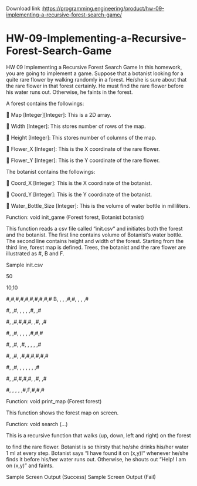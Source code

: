 Download link :https://programming.engineering/product/hw-09-implementing-a-recursive-forest-search-game/

# HW-09-Implementing-a-Recursive-Forest-Search-Game
HW 09 Implementing a Recursive Forest Search Game
In this homework, you are going to implement a game. Suppose that a botanist looking for a quite rare flower by walking randomly in a forest. He/she is sure about that the rare flower in that forest certainly. He must find the rare flower before his water runs out. Otherwise, he faints in the forest.

A forest contains the followings:

 Map [Integer][Integer]: This is a 2D array.

 Width [Integer]: This stores number of rows of the map.

 Height [Integer]: This stores number of columns of the map.

 Flower_X [Integer]: This is the X coordinate of the rare flower.

 Flower_Y [Integer]: This is the Y coordinate of the rare flower.

The botanist contains the followings:

 Coord_X [Integer]: This is the X coordinate of the botanist.

 Coord_Y [Integer]: This is the Y coordinate of the botanist.

 Water_Bottle_Size [Integer]: This is the volume of water bottle in milliliters.

Function: void init_game (Forest forest, Botanist botanist)

This function reads a csv file called “init.csv“ and initiates both the forest and the botanist. The first line contains volume of Botanist‘s water bottle. The second line contains height and width of the forest. Starting from the third line, forest map is defined. Trees, the botanist and the rare flower are illustrated as #, B and F.

Sample init.csv

50

10,10

#,#,#,#,#,#,#,#,#,# B, , , ,#,#, , , ,#

#, ,#, , , , ,#, ,#

#, ,#,#,#,#, ,#, ,#

#, ,#, , , , ,#,#,#

#, ,#, ,#, , , , ,#

#, ,#, ,#,#,#,#,#,#

#, ,#, , , , , , ,#

#, ,#,#,#,#, ,#, ,#

#, , , , ,#,F,#,#,#

Function: void print_map (Forest forest)

This function shows the forest map on screen.

Function: void search (…)

This is a recursive function that walks (up, down, left and right) on the forest

to find the rare flower. Botanist is so thirsty that he/she drinks his/her water 1 ml at every step. Botanist says “I have found it on (x,y)!“ whenever he/she finds it before his/her water runs out. Otherwise, he shouts out “Help! I am on (x,y)” and faints.

Sample Screen Output (Success) Sample Screen Output (Fail)
